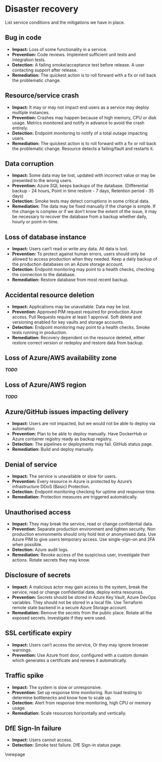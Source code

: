 # Disaster recovery

List service conditions and the mitigations we have in place.

## Bug in code

- **Impact:** Loss of some functionality in a service.
- **Prevention:** Code reviews. Implement sufficient unit tests and integration tests.
- **Detection:** A failing smoke/acceptance test before release. A user contacting support after release.
- **Remediation:** The quickest action is to roll forward with a fix or roll back the problematic change.

## Resource/service crash

- **Impact:** It may or may not impact end users as a service may deploy multiple instances.
- **Prevention:** Crashes may happen because of high memory, CPU or disk usage. Metrics monitored and notify in advance to avoid the crash entirely.
- **Detection:** Endpoint monitoring to notify of a total outage impacting users. 
- **Remediation:** The quickest action is to roll forward with a fix or roll back the problematic change. Resource detects a failing/fault and restarts it.

## Data corruption

- **Impact:** Some data may be lost, updated with incorrect value or may be presented to the wrong users.
- **Prevention:** Azure SQL keeps backups of the database. (Differential backup - 24 hours,  Point in time restore - 7 days,  Retention period - 35 days)
- **Detection:** Smoke tests may detect corruptions in some critical data.
- **Remediation:** The data may be fixed manually if the change is simple. If the change is complex or if we don’t know the extent of the issue, it may be necessary to recover the database from a backup whether daily, hourly or point-in-time.

## Loss of database instance

- **Impact:** Users can’t read or write any data. All data is lost.
- **Prevention:** To protect against human errors, users should only be allowed to access production when they needed. Keep a daily backup of the production databases on an Azure storage account.
- **Detection:** Endpoint monitoring may point to a health checks, checking the connection to the database.
- **Remediation:** Restore database from most recent backup.

## Accidental resource deletion

- **Impact:** Applications may be unavailable. Data may be lost.
- **Prevention:** Approved PIM request required for production Azure access. Pull Requests require at least 1 approval. Soft delete and versioning enabled for key vaults and storage accounts.
- **Detection:** Endpoint monitoring may point to a health checks. Smoke tests running in production.
- **Remediation:** Recovery dependent on the resource deleted, either restore correct version or redeploy and restore data from backup.

## Loss of Azure/AWS availability zone

_**TODO**_

## Loss of Azure/AWS region

_**TODO**_

## Azure/GitHub issues impacting delivery

- **Impact:** Users are not impacted, but we would not be able to deploy via automation
- **Prevention:**	Plan to be able to deploy manually. Have DockerHub or Azure container registry ready as backup registry.
- **Detection:** The pipelines or deployments may fail. GitHub status page.
- **Remediation:** Build and deploy manually.

## Denial of service

- **Impact:** The service is unavailable or slow for users.
- **Prevention:** Every resource in Azure is protected by Azure’s infrastructure DDoS (Basic) Protection.
- **Detection:** Endpoint monitoring checking for uptime and response time.
- **Remediation:** Protection measures are triggered automatically.

## Unauthorised access

- **Impact:** They may break the service, read or change confidential data.
- **Prevention:** Separate production environment and tighten security. Non production environments should only hold test or anonymised data. Use Azure PIM to give users temporary access. Use single-sign-on and 2FA when possible.
- **Detection:** Azure audit logs.
- **Remediation:** Revoke access of the suspicious user, investigate their actions. Rotate secrets they may know.

## Disclosure of secrets

- **Impact:** A malicious actor may gain access to the system, break the service, read or change confidential data, deploy extra resources.
- **Prevention:**	Secrets should be stored in Azure Key Vault, Azure DevOps variables. They should not be stored in a local file. Use Terraform remote state backend in a secure Azure Storage account.
- **Remediation:**	Remove the secrets from the public place. Rotate all the exposed secrets. Investigate if they were used.

## SSL certificate expiry

- **Impact:**	Users can’t access the service, Or they may ignore browser warnings.
- **Prevention:**	 Use Azure front door, configured with a custom domain which generates a certificate and renews it automatically.

## Traffic spike

- **Impact:**	The system is slow or unresponsive.
- **Prevention:**	Set up response time monitoring. Run load testing to determine bottlenecks and know how to scale up.
- **Detection:** Alert from response time monitoring, high CPU or memory usage.
- **Remediation:** Scale resources horizontally and vertically.

## DfE Sign-In failure

- **Impact:** Users cannot access.
- **Detection:** Smoke test failure. DfE Sign-in status page.

<!-- Leave the rest of this page blank -->
\newpage